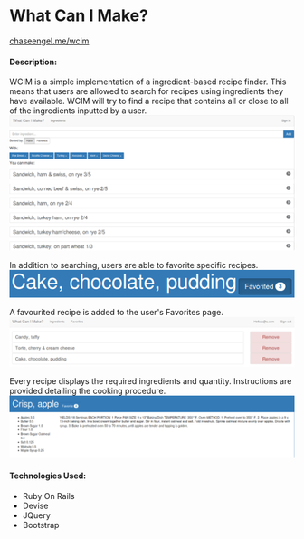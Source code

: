# What Can I Make?
[chaseengel.me/wcim](https://chaseengel.me/wcim)
#### Description:
WCIM is a simple implementation of a ingredient-based recipe finder.
This means that users are allowed to search for recipes using ingredients they have available.
WCIM will try to find a recipe that contains all or close to all of the ingredients inputted by a user.
![screen_capture1.png](public/screen_capture1.png)


In addition to searching, users are able to favorite specific recipes.
![screen_capture1.png](public/screen_capture2.png)


A favourited recipe is added to the user's Favorites page.
![screen_capture1.png](public/screen_capture3.png)


Every recipe displays the required ingredients and quantity. Instructions are provided detailing the cooking procedure.
![screen_capture1.png](public/screen_capture4.png)


#### Technologies Used:
* Ruby On Rails
* Devise
* JQuery
* Bootstrap
